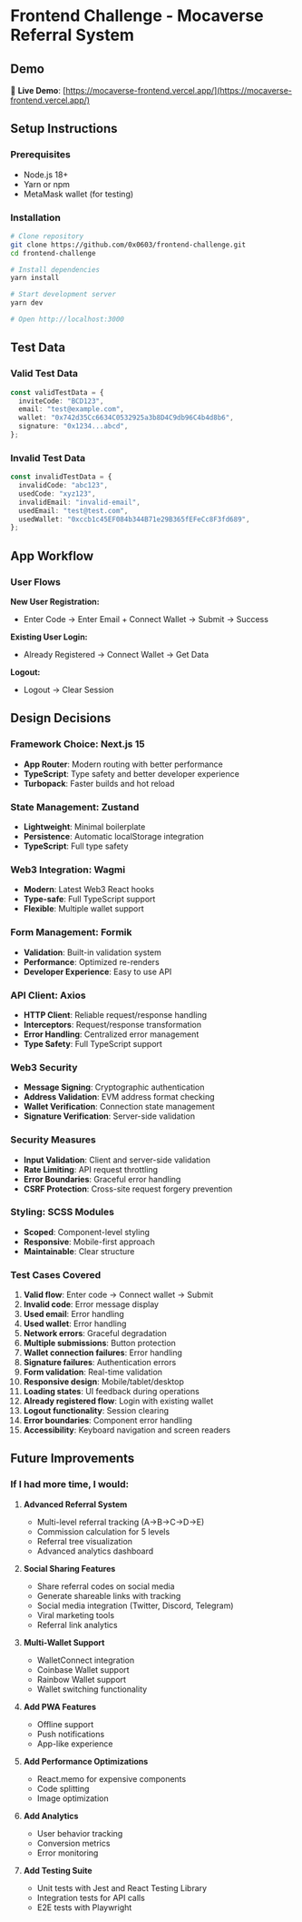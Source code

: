 # Frontend Challenge - Mocaverse Referral System

## Demo

🚀 **Live Demo**: [https://mocaverse-frontend.vercel.app/](https://mocaverse-frontend.vercel.app/)

## Setup Instructions

### Prerequisites

- Node.js 18+
- Yarn or npm
- MetaMask wallet (for testing)

### Installation

```bash
# Clone repository
git clone https://github.com/0x0603/frontend-challenge.git
cd frontend-challenge

# Install dependencies
yarn install

# Start development server
yarn dev

# Open http://localhost:3000
```

## Test Data

### Valid Test Data

```typescript
const validTestData = {
  inviteCode: "BCD123",
  email: "test@example.com",
  wallet: "0x742d35Cc6634C0532925a3b8D4C9db96C4b4d8b6",
  signature: "0x1234...abcd",
};
```

### Invalid Test Data

```typescript
const invalidTestData = {
  invalidCode: "abc123",
  usedCode: "xyz123",
  invalidEmail: "invalid-email",
  usedEmail: "test@test.com",
  usedWallet: "0xccb1c45EF084b344B71e29B365fEFeCc8F3fd689",
};
```

## App Workflow

### User Flows

**New User Registration:**

- Enter Code → Enter Email + Connect Wallet → Submit → Success

**Existing User Login:**

- Already Registered → Connect Wallet → Get Data

**Logout:**

- Logout → Clear Session

## Design Decisions

### Framework Choice: Next.js 15

- **App Router**: Modern routing with better performance
- **TypeScript**: Type safety and better developer experience
- **Turbopack**: Faster builds and hot reload

### State Management: Zustand

- **Lightweight**: Minimal boilerplate
- **Persistence**: Automatic localStorage integration
- **TypeScript**: Full type safety

### Web3 Integration: Wagmi

- **Modern**: Latest Web3 React hooks
- **Type-safe**: Full TypeScript support
- **Flexible**: Multiple wallet support

### Form Management: Formik

- **Validation**: Built-in validation system
- **Performance**: Optimized re-renders
- **Developer Experience**: Easy to use API

### API Client: Axios

- **HTTP Client**: Reliable request/response handling
- **Interceptors**: Request/response transformation
- **Error Handling**: Centralized error management
- **Type Safety**: Full TypeScript support

### Web3 Security

- **Message Signing**: Cryptographic authentication
- **Address Validation**: EVM address format checking
- **Wallet Verification**: Connection state management
- **Signature Verification**: Server-side validation

### Security Measures

- **Input Validation**: Client and server-side validation
- **Rate Limiting**: API request throttling
- **Error Boundaries**: Graceful error handling
- **CSRF Protection**: Cross-site request forgery prevention

### Styling: SCSS Modules

- **Scoped**: Component-level styling
- **Responsive**: Mobile-first approach
- **Maintainable**: Clear structure

### Test Cases Covered

1. **Valid flow**: Enter code → Connect wallet → Submit
2. **Invalid code**: Error message display
3. **Used email**: Error handling
4. **Used wallet**: Error handling
5. **Network errors**: Graceful degradation
6. **Multiple submissions**: Button protection
7. **Wallet connection failures**: Error handling
8. **Signature failures**: Authentication errors
9. **Form validation**: Real-time validation
10. **Responsive design**: Mobile/tablet/desktop
11. **Loading states**: UI feedback during operations
12. **Already registered flow**: Login with existing wallet
13. **Logout functionality**: Session clearing
14. **Error boundaries**: Component error handling
15. **Accessibility**: Keyboard navigation and screen readers

## Future Improvements

### If I had more time, I would:

1. **Advanced Referral System**
   - Multi-level referral tracking (A→B→C→D→E)
   - Commission calculation for 5 levels
   - Referral tree visualization
   - Advanced analytics dashboard

2. **Social Sharing Features**
   - Share referral codes on social media
   - Generate shareable links with tracking
   - Social media integration (Twitter, Discord, Telegram)
   - Viral marketing tools
   - Referral link analytics

3. **Multi-Wallet Support**
   - WalletConnect integration
   - Coinbase Wallet support
   - Rainbow Wallet support
   - Wallet switching functionality

4. **Add PWA Features**
   - Offline support
   - Push notifications
   - App-like experience

5. **Add Performance Optimizations**
   - React.memo for expensive components
   - Code splitting
   - Image optimization

6. **Add Analytics**
   - User behavior tracking
   - Conversion metrics
   - Error monitoring

7. **Add Testing Suite**
   - Unit tests with Jest and React Testing Library
   - Integration tests for API calls
   - E2E tests with Playwright
